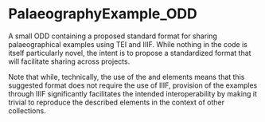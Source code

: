 # PalaeographyExample_ODD
A small ODD containing a proposed standard format for sharing palaeographical examples using TEI and IIIF. While nothing in the code is itself particularly novel, the intent is to propose a standardized format that will facilitate sharing across projects.

Note that while, technically, the use of the <graphic> and <facsimile> elements means that this suggested format does not require the use of IIIF, provision of the examples through IIIF significantly facilitates the intended interoperability by making it trivial to reproduce the described elements in the context of other collections.
